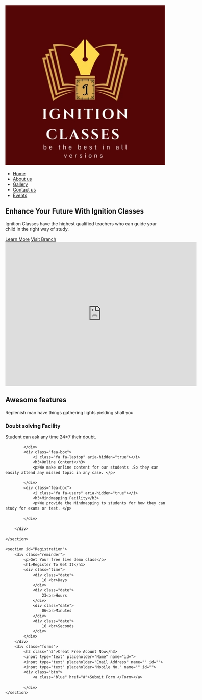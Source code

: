 <!DOCTYPE html>
<html lang="en">

<head>
    <meta charset="UTF-8">
    <meta http-equiv="X-UA-Compatible" content="IE=edge">
    <meta name="viewport" content="width=device-width, initial-scale=1.0">
    <title>Ignition Classes</title>
    <link rel="stylesheet" href="https://use.fontawesome.com/releases/v5.15.4/css/all.css"
        integrity="sha384-DyZ88mC6Up2uqS4h/KRgHuoeGwBcD4Ng9SiP4dIRy0EXTlnuz47vAwmeGwVChigm" crossorigin="anonymous" />
    <link rel="stylesheet" href="styleweb3.css">

</head>

<body>
    <nav class="nav">
        <img src="./IMG_20240712_00153458.jpg" alt="Ignition Classes logo">
        <div class="navigation">
            <ul>
                <li><a href="#">Home</a></li>
                <li><a href="#">About us</a></li>
                <li><a href="#">Gallery</a></li>
                <li><a href="#">Contact us</a></li>
                <li><a href="#">Events</a></li>
            </ul>
        </div>
    </nav>
    <section id="home">
        <h2>Enhance Your Future With Ignition Classes</h2>
        <p>Ignition Classes have the highest qualified teachers who can guide your child in the right way of study.</p>
        <div class="btn">
            <a class="blue" href="#">Learn More</a>
            <a class="yellow" href="#">Visit Branch</a>
        </div>
    </section>
    <section> 
    <iframe src="https://www.google.com/maps/embed?pb=!1m18!1m12!1m3!1d3561.7959158236213!2d80.93007044227853!3d26.78277463879055!2m3!1f0!2f0!3f0!3m2!1i1024!2i768!4f13.1!3m3!1m2!1s0x399bfbad6df37c1f%3A0xb587e35161ab7e34!2sIgnition%20classes!5e0!3m2!1sen!2sin!4v1721298683102!5m2!1sen!2sin" width="600" height="450" style="border:0;" allowfullscreen="" loading="lazy" referrerpolicy="no-referrer-when-downgrade"></iframe>

    
</section>
    <section id="features">
        <h1>Awesome features</h1>
        <p>Replenish man have things gathering lights yielding shall you</p>
        <div class="fea-base">
            <div class="fea-box">
                <i class="fa fa-graduation-cap" aria-hidden="true"></i>
                <h3>Doubt solving Facility</h3>
                <p>Student can ask any time 24*7 their doubt. </p>

            </div>
            <div class="fea-box">
                <i class="fa fa-laptop" aria-hidden="true"></i>
                <h3>Online Content</h3>
                <p>We make online content for our students .So they can easily attend any missed topic in any case. </p>

            </div>
            <div class="fea-box">
                <i class="fa fa-users" aria-hidden="true"></i>
                <h3>Mindmapping Facility</h3>
                <p>We provide the Mindmapping to students for how they can study for exams or test. </p>

            </div>

        </div>

    </section>

    <section id="Registration">
        <div class="reminder">
            <p>Get Your free live demo class</p>
            <h1>Register To Get It</h1>
            <div class="time">
                <div class="date">
                    16 <br>Days
                </div>
                <div class="date">
                    23<br>Hours
                </div>
                <div class="date">
                    06<br>Minutes
                </div>
                <div class="date">
                    16 <br>Seconds
                </div>
            </div>
        </div>
        <div class="forms">
            <h3 class="h3">Creat Free Acount Now</h3>
            <input type="text" placeholder="Name" name="id=">
            <input type="text" placeholder="Email Address" name="" id="">
            <input type="text" placeholder="Mobile No." name="" id="">
            <div class="btn">
                <a class="blue" href="#">Submit Form </Form></a>

            </div>
    </section>

       
</body>

</html>
